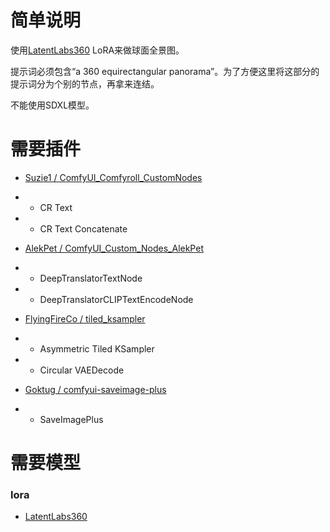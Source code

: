 # 简单说明

使用[LatentLabs360](https://civitai.com/models/10753/latentlabs360) LoRA来做球面全景图。

提示词必须包含“a 360 equirectangular panorama”。为了方便这里将这部分的提示词分为个别的节点，再拿来连结。

不能使用SDXL模型。

# 需要插件

- [Suzie1 / ComfyUI_Comfyroll_CustomNodes](https://github.com/Suzie1/ComfyUI_Comfyroll_CustomNodes)
- - CR Text
- - CR Text Concatenate

- [AlekPet / ComfyUI_Custom_Nodes_AlekPet](https://github.com/AlekPet/ComfyUI_Custom_Nodes_AlekPet)
- - DeepTranslatorTextNode
- - DeepTranslatorCLIPTextEncodeNode

- [FlyingFireCo / tiled_ksampler](https://github.com/FlyingFireCo/tiled_ksampler)
- - Asymmetric Tiled KSampler
- - Circular VAEDecode

- [Goktug / comfyui-saveimage-plus](https://github.com/Goktug/comfyui-saveimage-plus)
- - SaveImagePlus

# 需要模型

### lora
- [LatentLabs360](https://civitai.com/models/10753/latentlabs360)
